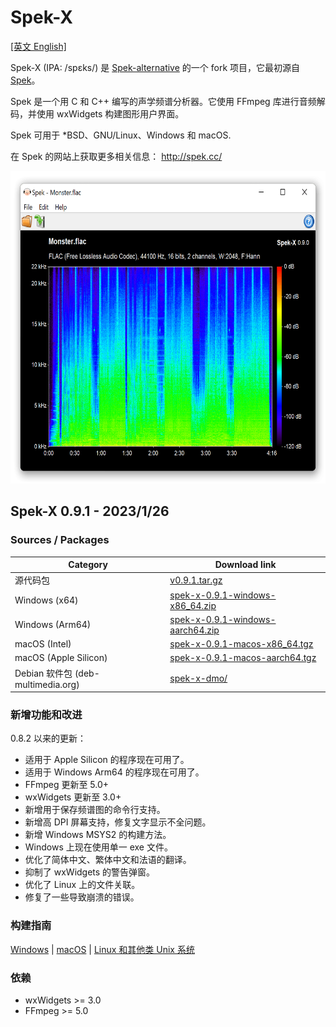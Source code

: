 # Spek-X

[[英文 English]](./README.md)

Spek-X (IPA: /spɛks/) 是 [Spek-alternative](https://github.com/withmorten/spek-alternative) 的一个 fork 项目，它最初源自 [Spek](https://github.com/alexkay/spek)。

Spek 是一个用 C 和 C++ 编写的声学频谱分析器。它使用 FFmpeg 库进行音频解码，并使用 wxWidgets 构建图形用户界面。

Spek 可用于 *BSD、GNU/Linux、Windows 和 macOS.

在 Spek 的网站上获取更多相关信息： <http://spek.cc/>

<img src="./data/spek-screenshot.png" height="500">

## Spek-X 0.9.1 - 2023/1/26

### Sources / Packages

Category                             | Download link
-------------------------------------|----------------
源代码包                             | [v0.9.1.tar.gz](https://github.com/MikeWang000000/spek-X/archive/v0.9.1.tar.gz)
Windows (x64)                        | [spek-x-0.9.1-windows-x86_64.zip](https://github.com/MikeWang000000/spek-X/releases/download/v0.9.1/spek-x-0.9.1-windows-x86_64.zip)
Windows (Arm64)                      | [spek-x-0.9.1-windows-aarch64.zip](https://github.com/MikeWang000000/spek-X/releases/download/v0.9.1/spek-x-0.9.1-windows-aarch64.zip)
macOS (Intel)                        | [spek-x-0.9.1-macos-x86_64.tgz](https://github.com/MikeWang000000/spek-X/releases/download/v0.9.1/spek-x-0.9.1-macos-x86_64.tgz)
macOS (Apple Silicon)                | [spek-x-0.9.1-macos-aarch64.tgz](https://github.com/MikeWang000000/spek-X/releases/download/v0.9.1/spek-x-0.9.1-macos-aarch64.tgz)
Debian 软件包 (deb-multimedia.org)   | [spek-x-dmo/](https://deb-multimedia.org/pool/main/s/spek-x-dmo/)

### 新增功能和改进

0.8.2 以来的更新：
 * 适用于 Apple Silicon 的程序现在可用了。
 * 适用于 Windows Arm64 的程序现在可用了。
 * FFmpeg 更新至 5.0+
 * wxWidgets 更新至 3.0+
 * 新增用于保存频谱图的命令行支持。
 * 新增高 DPI 屏幕支持，修复文字显示不全问题。
 * 新增 Windows MSYS2 的构建方法。
 * Windows 上现在使用单一 exe 文件。
 * 优化了简体中文、繁体中文和法语的翻译。
 * 抑制了 wxWidgets 的警告弹窗。
 * 优化了 Linux 上的文件关联。
 * 修复了一些导致崩溃的错误。

### 构建指南

[Windows](./dist/win/README-zh_CN.md) | [macOS](./dist/osx/README-zh_CN.md) | [Linux 和其他类 Unix 系统](./INSTALL-zh_CN.md#Linux-和其他类-Unix-系统)

### 依赖

 * wxWidgets >= 3.0
 * FFmpeg >= 5.0
